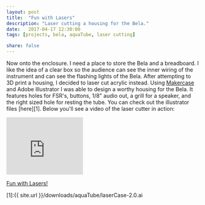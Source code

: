 ```yaml
---
layout: post
title:  "Fun with Lasers"
description: "Laser cutting a housing for the Bela."
date:   2017-04-17 12:30:00
tags: [projects, bela, aquaTube, laser cutting]

share: false
---
```


Now onto the enclosure. I need a place to store the Bela and a breadboard. I like the idea of a clear box so the audience can see the inner wiring of the instrument and can see the flashing lights of the Bela. After attempting to 3D print a housing, I decided to laser cut acrylic instead. Using [Makercase](http://www.makercase.com/) and Adobe Illustrator I was able to design a worthy housing for the Bela. It features holes for FSR's, buttons, 1/8" audio out, a grill for a speaker, and the right sized hole for resting the tube. You can check out the illustrator files [here][1]. Below you'll see a video of the laser cutter in action: 


<iframe src="https://player.vimeo.com/video/214541363?byline=0&portrait=0" width="200" height="150" frameborder="0" webkitallowfullscreen mozallowfullscreen allowfullscreen></iframe>
<p><a href="https://vimeo.com/214541363">Fun with Lasers!</a>
</p>


[1]:{{ site.url }}/downloads/aquaTube/laserCase-2.0.ai

